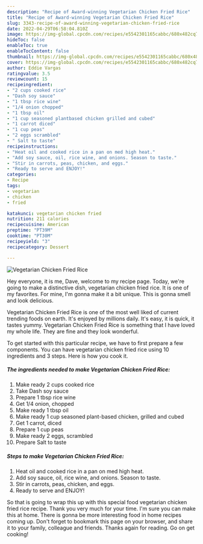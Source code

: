 ```yaml
---
description: "Recipe of Award-winning Vegetarian Chicken Fried Rice"
title: "Recipe of Award-winning Vegetarian Chicken Fried Rice"
slug: 3343-recipe-of-award-winning-vegetarian-chicken-fried-rice
date: 2022-04-29T06:58:04.810Z
image: https://img-global.cpcdn.com/recipes/e5542301165cabbc/680x482cq70/vegetarian-chicken-fried-rice-recipe-main-photo.jpg
hideToc: false
enableToc: true
enableTocContent: false
thumbnail: https://img-global.cpcdn.com/recipes/e5542301165cabbc/680x482cq70/vegetarian-chicken-fried-rice-recipe-main-photo.jpg
cover: https://img-global.cpcdn.com/recipes/e5542301165cabbc/680x482cq70/vegetarian-chicken-fried-rice-recipe-main-photo.jpg
author: Eddie Vargas
ratingvalue: 3.5
reviewcount: 15
recipeingredient:
- "2 cups cooked rice"
- "Dash soy sauce"
- "1 tbsp rice wine"
- "1/4 onion chopped"
- "1 tbsp oil"
- "1 cup seasoned plantbased chicken grilled and cubed"
- "1 carrot diced"
- "1 cup peas"
- "2 eggs scrambled"
- " Salt to taste"
recipeinstructions:
- "Heat oil and cooked rice in a pan on med high heat."
- "Add soy sauce, oil, rice wine, and onions. Season to taste."
- "Stir in carrots, peas, chicken, and eggs."
- "Ready to serve and ENJOY!"
categories:
- Recipe
tags:
- vegetarian
- chicken
- fried

katakunci: vegetarian chicken fried 
nutrition: 211 calories
recipecuisine: American
preptime: "PT39M"
cooktime: "PT30M"
recipeyield: "3"
recipecategory: Dessert

---
```



![Vegetarian Chicken Fried Rice](https://img-global.cpcdn.com/recipes/e5542301165cabbc/680x482cq70/vegetarian-chicken-fried-rice-recipe-main-photo.jpg)

Hey everyone, it is me, Dave, welcome to my recipe page. Today, we're going to make a distinctive dish, vegetarian chicken fried rice. It is one of my favorites. For mine, I'm gonna make it a bit unique. This is gonna smell and look delicious.

Vegetarian Chicken Fried Rice is one of the most well liked of current trending foods on earth. It's enjoyed by millions daily. It's easy, it is quick, it tastes yummy. Vegetarian Chicken Fried Rice is something that I have loved my whole life. They are fine and they look wonderful.




To get started with this particular recipe, we have to first prepare a few components. You can have vegetarian chicken fried rice using 10 ingredients and 3 steps. Here is how you cook it.

<!--inarticleads1-->

##### The ingredients needed to make Vegetarian Chicken Fried Rice:

1. Make ready 2 cups cooked rice
1. Take Dash soy sauce
1. Prepare 1 tbsp rice wine
1. Get 1/4 onion, chopped
1. Make ready 1 tbsp oil
1. Make ready 1 cup seasoned plant-based chicken, grilled and cubed
1. Get 1 carrot, diced
1. Prepare 1 cup peas
1. Make ready 2 eggs, scrambled
1. Prepare  Salt to taste




<!--inarticleads2-->

##### Steps to make Vegetarian Chicken Fried Rice:

1. Heat oil and cooked rice in a pan on med high heat.
1. Add soy sauce, oil, rice wine, and onions. Season to taste.
1. Stir in carrots, peas, chicken, and eggs.
1. Ready to serve and ENJOY!



So that is going to wrap this up with this special food vegetarian chicken fried rice recipe. Thank you very much for your time. I'm sure you can make this at home. There is gonna be more interesting food in home recipes coming up. Don't forget to bookmark this page on your browser, and share it to your family, colleague and friends. Thanks again for reading. Go on get cooking!
